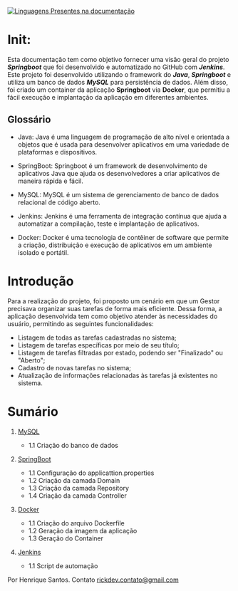 [![Linguagens Presentes na documentação](https://skillicons.dev/icons?i=mysql,java,spring,docker,git,jenkins)](https://skillicons.dev)
# Init:

Esta documentação tem como objetivo fornecer uma visão geral do projeto ***Springboot*** que foi desenvolvido e automatizado no GitHub com ***Jenkins***. Este projeto foi desenvolvido utilizando o framework do ***Java***, ***Springboot*** e utiliza um banco de dados ***MySQL*** para persistência de dados. Além disso, foi criado um container da aplicação **Springboot** via **Docker**, que permitiu a fácil execução e implantação da aplicação em diferentes ambientes.

## Glossário

- Java: Java é uma linguagem de programação de alto nível e orientada a objetos que é usada para desenvolver aplicativos em uma variedade de plataformas e dispositivos.

- SpringBoot: Springboot é um framework de desenvolvimento de aplicativos Java que ajuda os desenvolvedores a criar aplicativos de maneira rápida e fácil.

- MySQL: MySQL é um sistema de gerenciamento de banco de dados relacional de código aberto.

- Jenkins: Jenkins é uma ferramenta de integração contínua que ajuda a automatizar a compilação, teste e implantação de aplicativos.

- Docker: Docker é uma tecnologia de contêiner de software que permite a criação, distribuição e execução de aplicativos em um ambiente isolado e portátil.

# Introdução
Para a realização do projeto, foi proposto um cenário em que um Gestor precisava organizar suas tarefas de forma mais eficiente. Dessa forma, a aplicação desenvolvida tem como objetivo atender às necessidades do usuário, permitindo as seguintes funcionalidades:

-   Listagem de todas as tarefas cadastradas no sistema;
-   Listagem de tarefas específicas por meio de seu título;
-   Listagem de tarefas filtradas por estado, podendo ser "Finalizado" ou "Aberto";
-   Cadastro de novas tarefas no sistema;
-   Atualização de informações relacionadas às tarefas já existentes no sistema.

# Sumário

1. [MySQL](https://github.com/rickstt/Projeto-jenkins/blob/main/readme's/MySQL/mysql.md)
    * 1.1 Criação do banco de dados

2. [SpringBoot](https://github.com/rickstt/Projeto-jenkins/blob/main/readme's/SpringBoot/spring.md)
    * 1.1 Configuração do applicattion.properties
	* 1.2 Criação da camada Domain
	* 1.3 Criação da camada Repository
	* 1.4 Criação da camada Controller

3. [Docker](https://github.com/rickstt/Projeto-jenkins/blob/main/readme's/Docker/docker.md)
	* 1.1 Criação do arquivo Dockerfile
	* 1.2 Geração da imagem da aplicação
	* 1.3 Geração do Container

4. [Jenkins](https://github.com/rickstt/Projeto-jenkins/blob/main/readme's/Jenkins/jenkins.md)
	* 1.1 Script de automação




Por Henrique Santos. Contato  [rickdev.contato@gmail.com](mailto:rickdev.contato@gmail.com)
